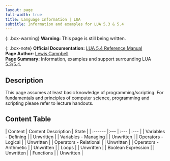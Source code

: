 ```yaml
---
layout: page
full-width: true
title: Language Information | LUA
subtitle: Information and examples for LUA 5.3 & 5.4
---
```

{: .box-warning}
**Warning:** This page is still being written.

{: .box-note}
**Official Documentation:** [LUA 5.4 Reference Manual](https://www.lua.org/manual/5.4/manual.html)
<br>**Page Author:** [Lewis Campbell](staff_lewiscampbell)
<br>**Page Summary:** Information, examples and support surrounding LUA 5.3/5.4.

## Description
This page assumes at least basic knowledge of programming/scripting. For fundamentals and principles of computer science, programming and scripting please refer to lecture handouts.

## Content Table

| Content | Content Description | State |
| :------ |:--- | :--- | :--- |
| Variables - Defining | | Unwritten |
| Variables - Managing | | Unwritten |
| Operators - Logical | | Unwritten |
| Operators - Relational | | Unwritten |
| Operators - Arithmetic | | Unwritten |
| Loops | | Unwritten |
| Boolean Expression | | Unwritten |
| Functions | | Unwritten |


